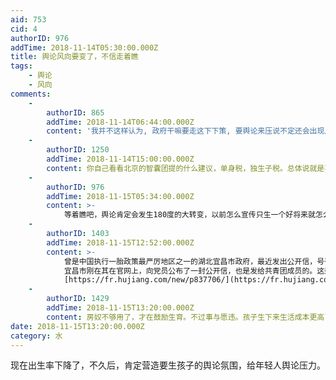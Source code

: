 ```yaml
---
aid: 753
cid: 4
authorID: 976
addTime: 2018-11-14T05:30:00.000Z
title: 舆论风向要变了，不信走着瞧
tags:
    - 舆论
    - 风向
comments:
    -
        authorID: 865
        addTime: 2018-11-14T06:44:00.000Z
        content: '我并不这样认为, 政府干嘛要走这下下策, 要舆论来压说不定还会出现反抗, 应该让人自己去做这件事, 比如你生三个可以五折买房等.'
    -
        authorID: 1250
        addTime: 2018-11-14T15:00:00.000Z
        content: 你自己看看北京的智囊团提的什么建议，单身税，独生子税。总体说就是不生的给生的人养孩子
    -
        authorID: 976
        addTime: 2018-11-15T05:34:00.000Z
        content: >-
            等着瞧吧，舆论肯定会发生180度的大转变，以前怎么宣传只生一个好将来就怎么宣传要生孩子。还有以前怎么逼人结扎将来就怎么逼人做妇科检查（参考月经警察）
    -
        authorID: 1403
        addTime: 2018-11-15T12:52:00.000Z
        content: >-
            曾是中国执行一胎政策最严厉地区之一的湖北宜昌市政府，最近发出公开信，号召机关单位的党员、团员、年轻干部，带头生二孩，引发国内社会高度关注，也引起了极大的争议。
            宜昌市刚在其在官网上，向党员公布了一封公开信，也是发给共青团成员的。这封公开信中向成员们阐述了家庭政策：“年轻的同志应该贡献自己的力量（生育小孩），老党员应该在这个方向上鼓励自己的孩子和监督他们，”关于原因，具体说道：“如果这个现象（出生率下降）持续下去，它会导致城市经济和社会的危机，还会给家庭幸福感带来负面影响。”为了鼓励党员达成新的指标，所有一系列的措施将会被采用：延长产假，免费医疗服务，还有婴儿的配套设施建设。
            [https://fr.hujiang.com/new/p837706/](https://fr.hujiang.com/new/p837706/)
    -
        authorID: 1429
        addTime: 2018-11-15T13:20:00.000Z
        content: 房奴不够用了，才在鼓励生育。不过事与愿违。孩子生下来生活成本更高了，更没有能力消费了。
date: 2018-11-15T13:20:00.000Z
category: 水
---
```


现在出生率下降了，不久后，肯定营造要生孩子的舆论氛围，给年轻人舆论压力。
